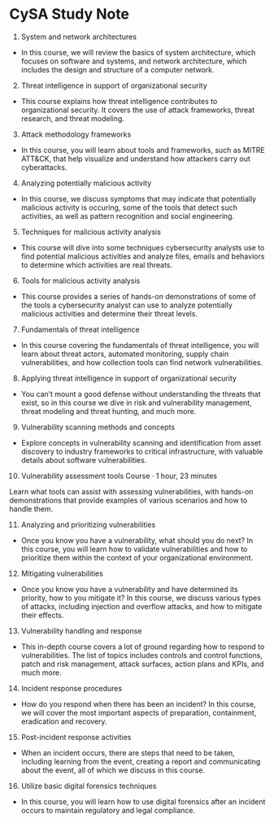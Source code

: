 # CySA Study Note


1. System and network architectures

* In this course, we will review the basics of system architecture, which focuses on software and systems, and network architecture, which includes the design and structure of a computer network.

2. Threat intelligence in support of organizational security

* This course explains how threat intelligence contributes to organizational security. It covers the use of attack frameworks, threat research, and threat modeling.

3. Attack methodology frameworks

* In this course, you will learn about tools and frameworks, such as MITRE ATT&CK, that help visualize and understand how attackers carry out cyberattacks.

4. Analyzing potentially malicious activity

* In this course, we discuss symptoms that may indicate that potentially malicious activity is occuring, some of the tools that detect such activities, as well as pattern recognition and social engineering.

5. Techniques for malicious activity analysis

* This course will dive into some techniques cybersecurity analysts use to find potential malicious activities and analyze files, emails and behaviors to determine which activities are real threats.

6. Tools for malicious activity analysis

* This course provides a series of hands-on demonstrations of some of the tools a cybersecurity analyst can use to analyze potentially malicious activities and determine their threat levels.

7. Fundamentals of threat intelligence

* In this course covering the fundamentals of threat intelligence, you will learn about threat actors, automated monitoring, supply chain vulnerabilities, and how collection tools can find network vulnerabilities.

8. Applying threat intelligence in support of organizational security

* You can’t mount a good defense without understanding the threats that exist, so in this course we dive in risk and vulnerability management, threat modeling and threat hunting, and much more.

9. Vulnerability scanning methods and concepts

* Explore concepts in vulnerability scanning and identification from asset discovery to industry frameworks to critical infrastructure, with valuable details about software vulnerabilities.

10. Vulnerability assessment tools
Course · 1 hour, 23 minutes

Learn what tools can assist with assessing vulnerabilities, with hands-on demonstrations that provide examples of various scenarios and how to handle them.

11. Analyzing and prioritizing vulnerabilities

* Once you know you have a vulnerability, what should you do next? In this course, you will learn how to validate vulnerabilities and how to prioritize them within the context of your organizational environment.

12. Mitigating vulnerabilities

* Once you know you have a vulnerability and have determined its priority, how to you mitigate it? In this course, we discuss various types of attacks, including injection and overflow attacks, and how to mitigate their effects.

13. Vulnerability handling and response

* This in-depth course covers a lot of ground regarding how to respond to vulnerabilities. The list of topics includes controls and control functions, patch and risk management, attack surfaces, action plans and KPIs, and much more.

14. Incident response procedures

* How do you respond when there has been an incident? In this course, we will cover the most important aspects of preparation, containment, eradication and recovery.

15. Post-incident response activities

* When an incident occurs, there are steps that need to be taken, including learning from the event, creating a report and communicating about the event, all of which we discuss in this course.

16. Utilize basic digital forensics techniques

* In this course, you will learn how to use digital forensics after an incident occurs to maintain regulatory and legal compliance.

